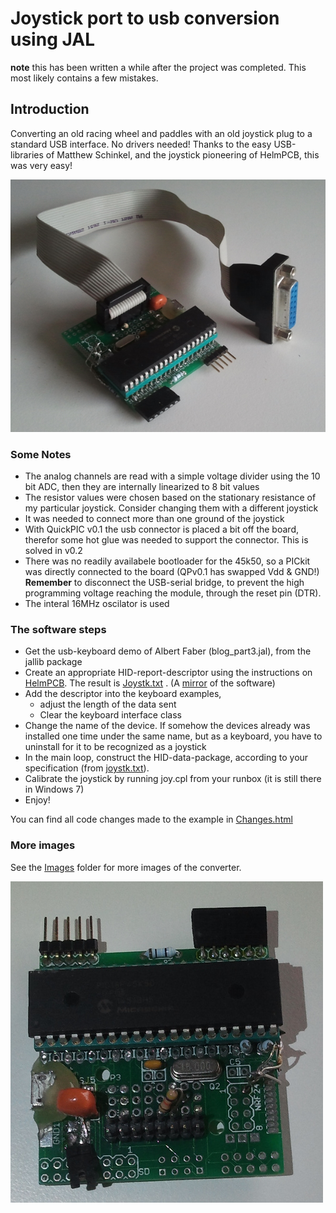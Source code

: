 
# Joystick port to usb conversion using JAL

 
**note** this has been written a while after the project was completed.  This most likely contains a few mistakes.

## Introduction

Converting an old racing wheel and paddles with an old joystick plug to a standard USB interface. No drivers needed!
Thanks to the easy USB-libraries of Matthew Schinkel, and the joystick pioneering of HelmPCB, this was very easy!


![USB-Joystick-converter](Images/IMG_20161223_144923_small.jpg)


### Some Notes
- The analog channels are read with a simple voltage divider using the 10 bit ADC, then they are internally linearized to 8 bit values
- The resistor values were chosen based on the stationary resistance of my particular joystick. Consider changing them with a different joystick
- It was needed to connect more than one ground of the joystick
- With QuickPIC v0.1 the usb connector is placed a bit off the board, therefor  some hot glue was needed to support the connector. This is solved in v0.2
- There was no readily availabele bootloader for the 45k50, so a PICkit was directly connected to the board (QPv0.1 has swapped Vdd & GND!) **Remember** to disconnect the USB-serial bridge, to prevent the high programming voltage reaching the module, through the reset pin (DTR).
- The interal 16MHz oscilator is used



### The software steps

- Get the usb-keyboard demo of Albert Faber (blog_part3.jal), from the jallib package
- Create an appropriate HID-report-descriptor using the instructions on [HelmPCB](http://helmpcb.com/electronics/usb-joystick). The result is [Joystk.txt](Joystk.txt) . (A [mirror](dt2_4.zip) of the software)
- Add the descriptor into the keyboard examples, 
  - adjust the length of the data sent
  - Clear the keyboard interface class 
- Change the name of the device. If somehow the devices already was installed one time under the same name, but as a keyboard, you have to uninstall for it to be recognized as a joystick
- In the main loop, construct the HID-data-package, according to your specification (from [joystk.txt](joystk.txt)).
- Calibrate the joystick by running joy.cpl from your runbox (it is still there in Windows 7)
- Enjoy!

You can find all code changes made to the example in [Changes.html](Changes.html)


### More images
See the [Images](Images/) folder for more images of the converter.


[![Front view](Images/IMG_20161223_145018_small.jpg)](Images/)
